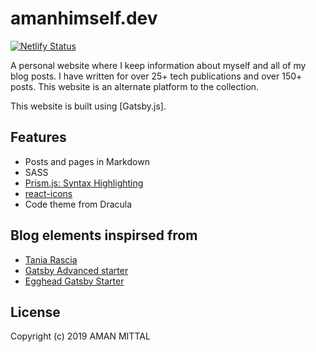 # amanhimself.dev

[![Netlify Status](https://api.netlify.com/api/v1/badges/7a54ca90-982e-49cd-a491-23d5893bdebd/deploy-status)](https://app.netlify.com/sites/clever-pare-cfc6e4/deploys)

A personal website where I keep information about myself and all of my blog posts. I have written for over 25+ tech publications and over 150+ posts. This website is an alternate platform to the collection.

This website is built using [Gatsby.js].

## Features

- Posts and pages in Markdown
- SASS
- [Prism.js: Syntax Highlighting](https://prismjs.com/)
- [react-icons](https://react-icons.netlify.com/)
- Code theme from Dracula

## Blog elements inspirsed from

- [Tania Rascia](https://github.com/taniarascia/taniarascia.com)
- [Gatsby Advanced starter](https://github.com/vagr9k/gatsby-advanced-starter/)
- [Egghead Gatsby Starter](https://github.com/eggheadio/gatsby-starter-egghead-blog)

## License

Copyright (c) 2019 AMAN MITTAL
